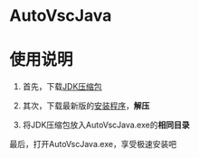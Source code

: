 # AutoVscJava
 
# 使用说明
1. 首先，下载[JDK压缩包](https://github.com/SDchao/AutoVscJava/releases/tag/JDK12.0.1)

2. 其次，下载最新版的[安装程序](https://github.com/SDchao/AutoVscJava/releases/latest)，**解压**

3. 将JDK压缩包放入AutoVscJava.exe的**相同目录**

最后，打开AutoVscJava.exe，享受极速安装吧
